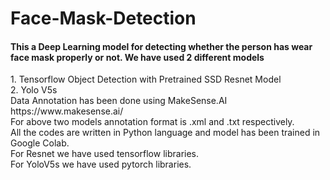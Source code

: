 # Face-Mask-Detection <br>
<h4> This a Deep Learning model for detecting whether the person has wear face mask properly or not. We have used 2 different models <br> </h4>
 1. Tensorflow Object Detection with Pretrained SSD Resnet Model <br>
 2. Yolo V5s <br>
 Data Annotation has been done using MakeSense.AI https://www.makesense.ai/ <br>
 For above two models annotation format is .xml and .txt respectively. <br>
 All the codes are written in Python language and model has been trained in Google Colab. <br>
 For Resnet we have used tensorflow libraries. <br>
 For YoloV5s we have used pytorch libraries. <br>
 
 
  
